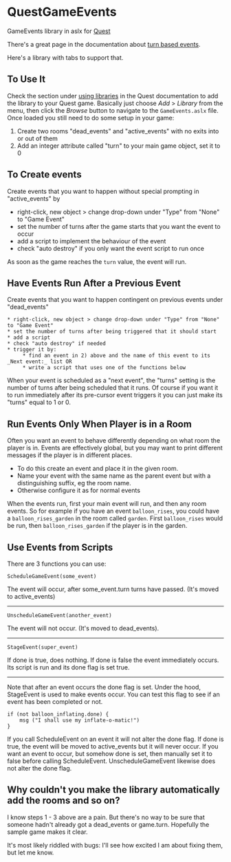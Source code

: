 # QuestGameEvents

GameEvents library in aslx for [Quest](http://textadventures.co.uk/quest)

There's a great page in the documentation about [turn based events](http://docs.textadventures.co.uk/quest/guides/turn_based_events.html).

Here's a library with tabs to support that.

## To Use It

Check the section under [using libraries](http://docs.textadventures.co.uk/quest/tutorial/using_libraries.html) in the Quest documentation to add the library to your Quest game.  Basically just choose _Add_ > _Library_ from the menu, then click the _Browse_ button to navigate to the `GameEvents.aslx` file.  Once loaded you still need to do some setup in your game:

1.  Create two rooms "dead_events" and "active_events" with no exits into or out of them
2.  Add an integer attribute called "turn" to your main game object, set it to 0

## To Create events

Create events that you want to happen without special prompting in "active_events" by

* right-click, new object > change drop-down under "Type" from "None" to "Game Event"
* set the number of turns after the game starts that you want the event to occur
* add a script to implement the behaviour of the event
* check "auto destroy" if you only want the event script to run once

As soon as the game reaches the `turn` value, the event will run.

## Have Events Run After a Previous Event

Create events that you want to happen contingent on previous events under "dead_events"

    * right-click, new object > change drop-down under "Type" from "None" to "Game Event"
    * set the number of turns after being triggered that it should start
    * add a script
    * check "auto destroy" if needed
    * trigger it by:
         * find an event in 2) above and the name of this event to its _Next event:_ list OR
         * write a script that uses one of the functions below

When your event is scheduled as a "next event", the "turns" setting is the number of turns after being scheduled that it runs. Of course if you want it to run immediately after its pre-cursor event triggers it you can just make its "turns" equal to 1 or 0.

## Run Events Only When Player is in a Room

Often you want an event to behave differently depending on what room the player is in.  Events are effectively global, but you may want to print different messages if the player is in different places.  

* To do this create an event and place it in the given room.
* Name your event with the same name as the parent event but with a distinguishing suffix, eg the room name.
* Otherwise configure it as for normal events

When the events run, first your main event will run, and then any room events.  So for example if you have an event `balloon_rises`, you could have a `balloon_rises_garden` in the room called `garden`.  First `balloon_rises` would be run, then `balloon_rises_garden` if the player is in the garden.

## Use Events from Scripts

There are 3 functions you can use:

    ScheduleGameEvent(some_event)

The event will occur, after some_event.turn turns have passed. (It's moved to active_events)

----

    UnscheduleGameEvent(another_event)

The event will not occur. (It's moved to dead_events).

----

    StageEvent(super_event)

If done is true, does nothing. If done is false the event immediately occurs. Its script is run and its done flag is set true.

----

Note that after an event occurs the done flag is set. Under the hood, StageEvent is used to make events occur. You can test this flag to see if an event has been completed or not.

    if (not balloon_inflating.done) {
        msg ("I shall use my inflate-o-matic!")
    }

If you call ScheduleEvent on an event it will not alter the done flag. If done is true, the event will be moved to active_events but it will never occur. If you want an event to occur, but somehow done is set, then manually set it to false before calling ScheduleEvent. UnscheduleGameEvent likewise does not alter the done flag.

## Why couldn't you make the library automatically add the rooms and so on?

I know steps 1 - 3 above are a pain. But there's no way to be sure that someone hadn't already got a dead_events or game.turn. Hopefully the sample game makes it clear.

It's most likely riddled with bugs: I'll see how excited I am about fixing them, but let me know.
